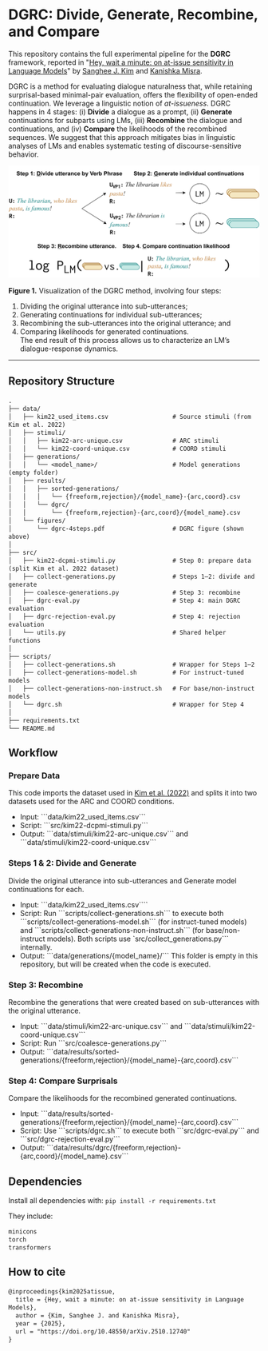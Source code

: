 # DGRC: Divide, Generate, Recombine, and Compare

This repository contains the full experimental pipeline for the **DGRC** framework, reported in "[Hey, wait a minute: on at-issue sensitivity in Language Models](https://doi.org/10.48550/arXiv.2510.12740)" by [Sanghee J. Kim](https://sangheekim.net) and [Kanishka Misra](https://kanishka.website).

DGRC is a method for evaluating dialogue naturalness that, while retaining surprisal-based minimal-pair evaluation, offers the flexibility of open-ended continuation. We leverage a linguistic notion of <i>at-issueness</i>. DGRC happens in 4 stages: (i) **Divide** a dialogue as a prompt, (ii) **Generate** continuations for subparts using LMs, (iii) **Recombine** the dialogue and continuations, and (iv) **Compare** the likelihoods of the recombined sequences. We suggest that this approach mitigates bias in linguistic analyses of LMs and enables systematic testing of discourse-sensitive behavior.

<!-- <p align="center">
  <img src="data/figures/dgrc-4steps.pdf" alt="DGRC overview figure" width="650"/>
</p> -->

<p align="center">
  <img src="https://github.com/sangheek16/hey-wait-a-minute/raw/main/data/figures/dgrc-4steps.png" alt="DGRC overview figure" width="650"/>
</p>

**Figure 1.** Visualization of the DGRC method, involving four steps:  
1) Dividing the original utterance into sub-utterances;  
2) Generating continuations for individual sub-utterances;  
3) Recombining the sub-utterances into the original utterance; and  
4) Comparing likelihoods for generated continuations.  
The end result of this process allows us to characterize an LM’s dialogue-response dynamics.

---

## Repository Structure

```
.
├── data/
│   ├── kim22_used_items.csv                  # Source stimuli (from Kim et al. 2022)
│   ├── stimuli/
│   │   ├── kim22-arc-unique.csv              # ARC stimuli
│   │   └── kim22-coord-unique.csv            # COORD stimuli
│   ├── generations/
│   │   └── <model_name>/                     # Model generations (empty folder)
│   ├── results/
│   │   ├── sorted-generations/
│   │   │   └── {freeform,rejection}/{model_name}-{arc,coord}.csv
│   │   └── dgrc/
│   │       └── {freeform,rejection}-{arc,coord}/{model_name}.csv
│   └── figures/
│       └── dgrc-4steps.pdf                   # DGRC figure (shown above)
│
├── src/
│   ├── kim22-dcpmi-stimuli.py                # Step 0: prepare data (split Kim et al. 2022 dataset)
│   ├── collect-generations.py                # Steps 1–2: divide and generate
│   ├── coalesce-generations.py               # Step 3: recombine
│   ├── dgrc-eval.py                          # Step 4: main DGRC evaluation
│   ├── dgrc-rejection-eval.py                # Step 4: rejection evaluation
│   └── utils.py                              # Shared helper functions
│
├── scripts/
│   ├── collect-generations.sh                # Wrapper for Steps 1–2
│   ├── collect-generations-model.sh          # For instruct-tuned models
│   ├── collect-generations-non-instruct.sh   # For base/non-instruct models
│   └── dgrc.sh                               # Wrapper for Step 4
│
├── requirements.txt                          
└── README.md

```

## Workflow
### Prepare Data
This code imports the dataset used in [Kim et al. (2022)](https://aclanthology.org/2022.coling-1.72/) and splits it into two datasets used for the ARC and COORD conditions.
<ul>
  <li> Input: ```data/kim22_used_items.csv```
  <li> Script: ```src/kim22-dcpmi-stimuli.py```
  <li> Output: ```data/stimuli/kim22-arc-unique.csv``` and ```data/stimuli/kim22-coord-unique.csv```
</ul>

### Steps 1 & 2: Divide and Generate
Divide the original utterance into sub-utterances and Generate model continuations for each.
<ul>
  <li> Input: ```data/kim22_used_items.csv````
  <li> Script: Run ```scripts/collect-generations.sh``` to execute both ```scripts/collect-generations-model.sh``` (for instruct-tuned models) and ```scripts/collect-generations-non-instruct.sh``` (for base/non-instruct models). Both scripts use `src/collect_generations.py``` internally.
  <li> Output: ```data/generations/{model_name}/``` This folder is empty in this repository, but will be created when the code is executed.
</ul>

### Step 3: Recombine
Recombine the generations that were created based on sub-utterances with the original utterance.
<ul>
  <li> Input: ```data/stimuli/kim22-arc-unique.csv``` and ```data/stimuli/kim22-coord-unique.csv```
  <li> Script: Run ```src/coalesce-generations.py```
  <li> Output: ```data/results/sorted-generations/{freeform,rejection}/{model_name}-{arc,coord}.csv```
</ul>

### Step 4: Compare Surprisals
Compare the likelihoods for the recombined generated continuations.
<ul>
  <li> Input: ```data/results/sorted-generations/{freeform,rejection}/{model_name}-{arc,coord}.csv```
  <li> Script: Use ```scripts/dgrc.sh``` to execute both ```src/dgrc-eval.py``` and ```src/dgrc-rejection-eval.py```
  <li> Output: ```data/results/dgrc/{freeform,rejection}-{arc,coord}/{model_name}.csv```
</ul>

## Dependencies

Install all dependencies with: 
```pip install -r requirements.txt```

They include:
```
minicons
torch
transformers
```

## How to cite
```
@inproceedings{kim2025atissue,
  title = {Hey, wait a minute: on at-issue sensitivity in Language Models},
  author = {Kim, Sanghee J. and Kanishka Misra},
  year = {2025},
  url = "https://doi.org/10.48550/arXiv.2510.12740"
}
```
